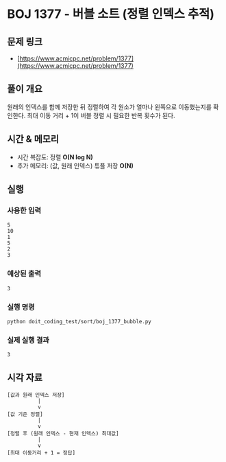# BOJ 1377 - 버블 소트 (정렬 인덱스 추적)

## 문제 링크
- [https://www.acmicpc.net/problem/1377](https://www.acmicpc.net/problem/1377)

## 풀이 개요
원래의 인덱스를 함께 저장한 뒤 정렬하여 각 원소가 얼마나 왼쪽으로 이동했는지를 확인한다. 최대 이동 거리 + 1이 버블 정렬 시 필요한 반복 횟수가 된다.

## 시간 & 메모리
- 시간 복잡도: 정렬 **O(N log N)**
- 추가 메모리: (값, 원래 인덱스) 튜플 저장 **O(N)**

## 실행
### 사용한 입력
```
5
10
1
5
2
3
```

### 예상된 출력
```
3
```

### 실행 명령
```
python doit_coding_test/sort/boj_1377_bubble.py
```

### 실제 실행 결과
```
3
```

## 시각 자료
```text
[값과 원래 인덱스 저장]
          |
          v
[값 기준 정렬]
          |
          v
[정렬 후 (원래 인덱스 - 현재 인덱스) 최대값]
          |
          v
[최대 이동거리 + 1 = 정답]
```
